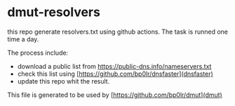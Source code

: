 # dmut-resolvers

this repo generate resolvers.txt using github actions.
The task is runned one time a day.

The process include:
- download a public list from https://public-dns.info/nameservers.txt
- check this list using [https://github.com/bp0lr/dnsfaster](dnsfaster)
- update this repo whit the result.


This file is generated to be used by [https://github.com/bp0lr/dmut](dmut)
